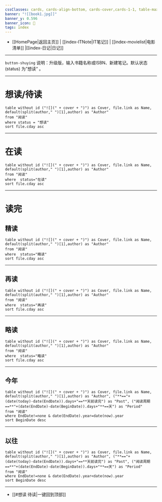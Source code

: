 ```yaml
---
cssClasses: cards, cards-align-bottom, cards-cover,cards-1-1, table-max,cards-cols-8
banner: "![[book1.jpg]]"
banner_y: 0.596
banner_icon: 📙
tags: index
---
```


- [[HomePage|返回主页]]  | [[index-ITNote|IT笔记]]  | [[index-movielist|电影清单]] |[[index-日记|日记]]
---

`button-shuying`  说明：升级版，输入书籍名称或ISBN、新建笔记。默认状态(status) 为”想读“ 。
 
---
 
#  想读/待读

```dataview
table without id ("![](" + cover + ")") as Cover, file.link as Name, default(split(author," ")[1],author) as "Author"
from "阅读"
where status = "想读" 
sort file.cday asc 

```
---

#  在读

```dataview
table without id ("![](" + cover + ")") as Cover, file.link as Name, default(split(author," ")[1],author) as "Author"
from "阅读"  
where  status="在读"
sort file.cday asc 

```
---
#  读完
## 精读

```dataview
table without id ("![](" + cover + ")") as Cover, file.link as Name, default(split(author," ")[1],author) as "Author"
from "阅读"  
where  status="精读"
sort file.cday asc 

```
---

## 再读

```dataview
table without id ("![](" + cover + ")") as Cover, file.link as Name, default(split(author," ")[1],author) as "Author"
from "阅读"  
where  status="再读"
sort file.cday asc 

```
---

## 略读

```dataview
table without id ("![](" + cover + ")") as Cover, file.link as Name, default(split(author," ")[1],author) as "Author"
from "阅读"  
where  status="略读"
sort file.cday asc 

```
---

## 今年

```dataview
table without id ("![](" + cover + ")") as Cover, file.link as Name, default(split(author," ")[1],author) as "Author", ("**=="+(date(today)-date(EndDate)).days+"==**天前读完") as "Past", ("阅读周期==**"+(date(EndDate)-date(BeginDate)).days+"**==天") as "Period"
from "阅读"  
where EndDate!=none & date(EndDate).year=date(now).year
sort BeginDate desc
```
---

## 以往

```dataview
table without id ("![](" + cover + ")") as Cover, file.link as Name, default(split(author," ")[1],author) as "Author", ("**=="+(date(today)-date(EndDate)).days+"==**天前读完") as "Past", ("阅读周期==**"+(date(EndDate)-date(BeginDate)).days+"**==天") as "Period"
from "阅读"  
where EndDate!=none & date(EndDate).year<date(now).year
sort BeginDate desc
```
---


-  [[#想读 待读|一键回到顶部]]